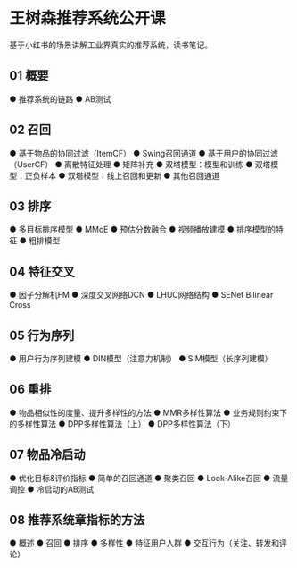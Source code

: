 # 王树森推荐系统公开课
基于小红书的场景讲解工业界真实的推荐系统，读书笔记。

## 01 概要
● 推荐系统的链路
● AB测试

## 02 召回
● 基于物品的协同过滤（ItemCF）
● Swing召回通道
● 基于用户的协同过滤（UserCF）
● 离散特征处理
● 矩阵补充
● 双塔模型：模型和训练
● 双塔模型：正负样本
● 双塔模型：线上召回和更新
● 其他召回通道

## 03 排序
● 多目标排序模型
● MMoE
● 预估分数融合
● 视频播放建模
● 排序模型的特征
● 粗排模型

## 04 特征交叉
● 因子分解机FM
● 深度交叉网络DCN
● LHUC网络结构
● SENet Bilinear Cross

## 05 行为序列
● 用户行为序列建模
● DIN模型（注意力机制）
● SIM模型（长序列建模）

## 06 重排
● 物品相似性的度量、提升多样性的方法
● MMR多样性算法
● 业务规则约束下的多样性算法
● DPP多样性算法（上）
● DPP多样性算法（下）

## 07 物品冷启动
● 优化目标&评价指标
● 简单的召回通道
● 聚类召回
● Look-Alike召回
● 流量调控
● 冷启动的AB测试

## 08 推荐系统章指标的方法
● 概述
● 召回
● 排序
● 多样性
● 特征用户人群
● 交互行为（关注、转发和评论）


